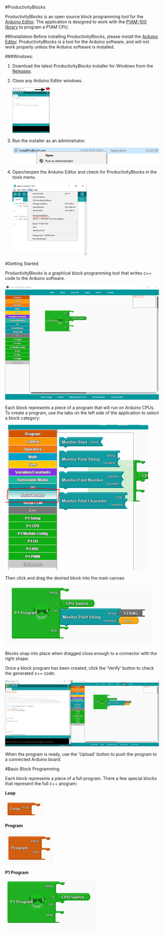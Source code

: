 #ProductivityBlocks

ProductivityBlocks is an open source block programming tool for the [Arduino Editor](http://www.arduino.cc/en/Main/Software). The application is designed to work with the [P1AM-100 library](https://github.com/facts-engineering/P1AM) to program a P1AM CPU. 

##Installation
Before installing ProductivityBlocks, please install the [Arduino Editor](https://www.arduino.cc/en/Main/Software).
ProductivityBlocks is a tool for the Arduino software, and will not work properly unless the Arduino software is installed.

###Windows:

1. Download the latest ProductivityBlocks installer for Windows from the [Releases](https://github.com/adcpblocks/ProductivityBlocks/releases).
2. Close any Arduino Editor windows.

    ![](images/closearduino.png)

3. Run the installer as an administrator.

    ![](images/runasadmin.png)
3. Open/reopen the Arduino Editor and check for ProductivityBlocks in the tools menu.

    ![](images/selectproductivityblocks.png)

#Getting Started

ProductivityBlocks is a graphical block programming tool that writes c++ code to the Arduino software. 

![](images/startscreen.png)

Each block represents a piece of a program that will run on Arduino CPUs.
To create a program, use the tabs on the left side of the application to select a block category: 

![](images/selecttab.png)

Then click and drag the desired block into the main canvas: 

![](images/placeblock.png)

Blocks snap into place when dragged close enough to a connector with the right shape.

Once a block program has been created, click the 'Verify' button to check the generated c++ code:

![](images/verify.png)

When the program is ready, use the 'Upload' button to push the program to a connected Arduino board.

#Basic Block Programming

Each block represents a piece of a full program. There a few special blocks that represent the full c++ program:

**Loop**

![](images/loopblock.png)

**Program**

![](images/programblock.png)

**P1 Program**

![](images/p1_programblock.png)

